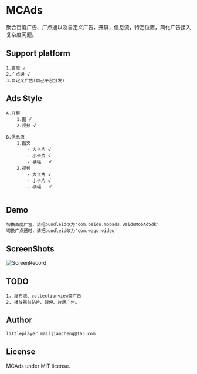 # MCAds
聚合百度广告、广点通以及自定义广告，开屏，信息流，特定位置，简化广告接入复杂度问题。

## Support platform
```text
1.百度 √
2.广点通 √
3.自定义广告(自己平台分发)
```

## Ads Style
```text
A.开屏
    1.图 √
    2.视频 √
    
B.信息流
    1.图文  
        - 大卡片 √
        - 小卡片 √
        - 横幅   √
    2.视频
        - 大卡片 √
        - 小卡片 √
        - 横幅   √
    

```

## Demo
```text
切换百度广告，请把bundleid改为'com.baidu.mobads.BaiduMobAdSdk'
切换广点通时，请把bundleid改为'com.waqu.video'
```

## ScreenShots
![ScreenRecord](./ScreenShots/MCAds.gif)

## TODO
```text
1. 瀑布流、collectionview类广告
2. 播放器前贴片、暂停、片尾广告。
```

## Author

```text
littleplayer mailjiancheng@163.com
```

## License
MCAds under MIT license.